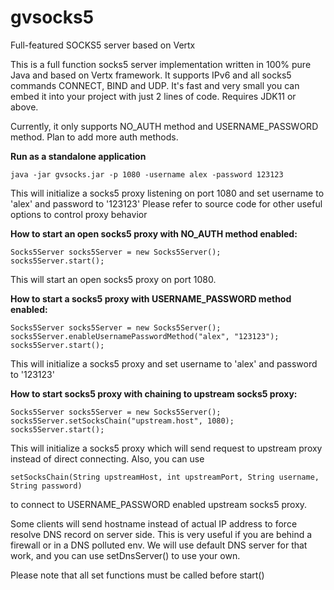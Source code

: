 # gvsocks5
Full-featured SOCKS5 server based on Vertx

This is a full function socks5 server implementation written in 100% pure Java and based on Vertx framework. It supports IPv6 and all socks5 commands CONNECT, BIND and UDP. 
It's fast and very small you can embed it into your project with just 2 lines of code. Requires JDK11 or above. 

Currently, it only supports NO_AUTH method and USERNAME_PASSWORD method. Plan to add more auth methods.

**Run as a standalone application**
```
java -jar gvsocks.jar -p 1080 -username alex -password 123123
``` 
This will initialize a socks5 proxy listening on port 1080 and set username to 'alex' and password to '123123'
Please refer to source code for other useful options to control proxy behavior

**How to start an open socks5 proxy with NO_AUTH method enabled:**
```
Socks5Server socks5Server = new Socks5Server();
socks5Server.start();
```
This will start an open socks5 proxy on port 1080.

**How to start a socks5 proxy with USERNAME_PASSWORD method enabled:**
```
Socks5Server socks5Server = new Socks5Server();
socks5Server.enableUsernamePasswordMethod("alex", "123123");
socks5Server.start();
```
This will initialize a socks5 proxy and set username to 'alex' and password to '123123'

**How to start socks5 proxy with chaining to upstream socks5 proxy:**
```
Socks5Server socks5Server = new Socks5Server();
socks5Server.setSocksChain("upstream.host", 1080);
socks5Server.start();
```
This will initialize a socks5 proxy which will send request to upstream proxy instead of direct connecting. Also, you can use
```
setSocksChain(String upstreamHost, int upstreamPort, String username, String password)
```
to connect to USERNAME_PASSWORD enabled upstream socks5 proxy.

Some clients will send hostname instead of actual IP address to force resolve DNS record on server side. This is very useful if you are behind a firewall or in a DNS polluted env.
We will use default DNS server for that work, and you can use setDnsServer() to use your own.

Please note that all set functions must be called before start()
